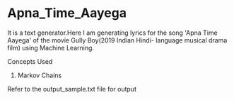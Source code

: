 # Apna_Time_Aayega

It is a text generator.Here I am generating lyrics for the song 'Apna Time Aayega' of the movie Gully Boy(2019 Indian Hindi-
language musical drama film) using Machine Learning.

Concepts Used

1) Markov Chains

Refer to the output_sample.txt file for output 
